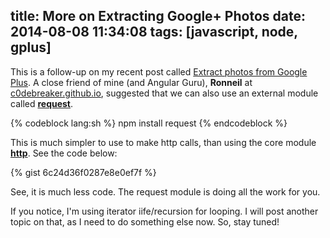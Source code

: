 title: More on Extracting Google+ Photos
date: 2014-08-08 11:34:08
tags: [javascript, node, gplus]
---

This is a follow-up on my recent post called [Extract photos from Google Plus](/2014/08/07/extract-photos-from-google-plus/). A close friend of mine (and Angular Guru), **Ronneil** at [c0debreaker.github.io](http://c0debreaker.github.io/), suggested that we can also use an external module called [**request**](https://github.com/mikeal/request).

{% codeblock lang:sh %}
npm install request
{% endcodeblock %}

This is much simpler to use to make http calls, than using the core module [**http**](http://nodejs.org/api/http.html). See the code below:

{% gist 6c24d36f0287e8e0ef7f %}

See, it is much less code. The request module is doing all the work for you.

If you notice, I'm using iterator iife/recursion for looping. I will post another topic on that, as I need to do something else now. So, stay tuned! 
